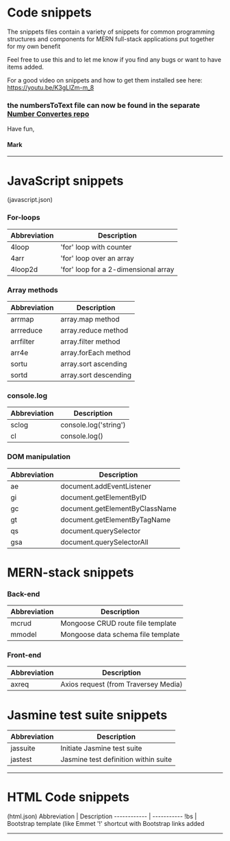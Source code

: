 # Code snippets

The snippets files contain a variety of snippets for common programming structures and components for MERN full-stack applications put together for my own benefit

Feel free to use this and to let me know if you find any bugs or want to have items added.

For a good video on snippets and how to get them installed see here: https://youtu.be/K3gLlZm-m_8

### the numbersToText file can now be found in the separate [Number Convertes repo](https://github.com/mjkeeble/numberConverters)

Have fun, 

#### Mark
 
 ----------------------------
 # JavaScript snippets
 (javascript.json)
 

### For-loops
 Abbreviation | Description
 ------------ | -----------
4loop | 'for' loop with counter
4arr | 'for' loop over an array
4loop2d | 'for' loop for a 2-dimensional array

### Array methods
 Abbreviation | Description
 ------------ | -----------
arrmap | array.map method
arrreduce | array.reduce method
arrfilter | array.filter method
arr4e | array.forEach method
sortu | array.sort ascending
sortd | array.sort descending

### console.log
 Abbreviation | Description
 ------------ | -----------
sclog | console.log('string')
cl | console.log()

### DOM manipulation
 Abbreviation | Description
 ------------ | -----------
ae | document.addEventListener
gi | document.getElementByID
gc | document.getElementByClassName
gt | document.getElementByTagName
qs | document.querySelector
gsa | document.querySelectorAll

# MERN-stack snippets
### Back-end
 Abbreviation | Description
 ------------ | -----------
mcrud | Mongoose CRUD route file template
mmodel | Mongoose data schema file template
### Front-end
 Abbreviation | Description
 ------------ | -----------
axreq | Axios request (from Traversey Media)
# Jasmine test suite snippets

 Abbreviation | Description
 ------------ | -----------
jassuite | Initiate Jasmine test suite
jastest | Jasmine test definition within suite

 ----------------------------
# HTML Code snippets
(html.json)
 Abbreviation | Description
 ------------ | -----------
!bs | Bootstrap template (like Emmet '!' shortcut with Bootstrap links added

 ----------------------------
